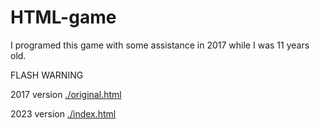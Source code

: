 # HTML-game

I programed this game with some assistance in 2017 while I was 11 years old.

FLASH WARNING

2017 version [./original.html](./original.html)

2023 version [./index.html](index.html)
